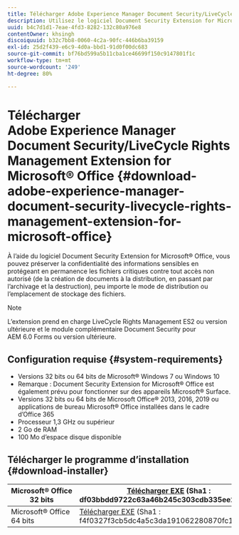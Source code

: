 ```yaml
---
title: Télécharger Adobe Experience Manager Document Security/LiveCycle Rights Management Extension for Microsoft® Office
description: Utilisez le logiciel Document Security Extension for Microsoft® Office afin de protéger les fichiers critiques contre tout accès non autorisé
uuid: b4c7d1d1-7eae-4fd3-8282-132c80a976e8
contentOwner: khsingh
discoiquuid: b32c7bb8-0060-4c2a-90fc-446b6ba39159
exl-id: 25d2f439-e6c9-4d0a-bbd1-91d0f00dc683
source-git-commit: bf76bd599a5b11cba1ce46699f150c9147801f1c
workflow-type: tm+mt
source-wordcount: '249'
ht-degree: 80%

---
```


# Télécharger Adobe Experience Manager Document Security/LiveCycle Rights Management Extension for Microsoft® Office {#download-adobe-experience-manager-document-security-livecycle-rights-management-extension-for-microsoft-office}

À l’aide du logiciel Document Security Extension for Microsoft® Office, vous pouvez préserver la confidentialité des informations sensibles en protégeant en permanence les fichiers critiques contre tout accès non autorisé (de la création de documents à la distribution, en passant par l’archivage et la destruction), peu importe le mode de distribution ou l’emplacement de stockage des fichiers.

>[!NOTE]
>
>L’extension prend en charge LiveCycle Rights Management ES2 ou version ultérieure et le module complémentaire Document Security pour AEM 6.0 Forms ou version ultérieure.

## Configuration requise {#system-requirements}

* Versions 32 bits ou 64 bits de Microsoft® Windows 7 ou Windows 10
* Remarque : Document Security Extension for Microsoft® Office est également prévu pour fonctionner sur des appareils Microsoft® Surface.
* Versions 32 bits ou 64 bits de Microsoft Office® 2013, 2016, 2019 ou applications de bureau Microsoft® Office installées dans le cadre d’Office 365
* Processeur 1,3 GHz ou supérieur
* 2 Go de RAM
* 100 Mo d’espace disque disponible

## Télécharger le programme d’installation {#download-installer}

| Microsoft® Office 32 bits | [Télécharger EXE](https://download.macromedia.com/pub/livecycle/policyserver/DocumentSecurityExtensionforMicrosoftOffice.exe) (Sha1 : df03bbdd9722c63a46b245c303cdb335ee2d0fce) | [Télécharger MSI](https://download.macromedia.com/pub/livecycle/policyserver/DocumentSecurityExtensionforMicrosoftOffice.zip) (Sha1 : e70661f72ba640c37911c6d17d520ceaf84c2122) |
|---|---|---|
| Microsoft® Office 64 bits | [Télécharger EXE](https://download.macromedia.com/pub/livecycle/policyserver/DocumentSecurityExtensionforMicrosoftOffice64.exe) (Sha1 : f4f0327f3cb5dc4a5c3da191062280870fc176) | [Télécharger MSI](https://download.macromedia.com/pub/livecycle/policyserver/DocumentSecurityExtensionforMicrosoftOffice64.zip) (Sha1 : 73f408f860143008915ee86b13edd0e76789b4fc) |
